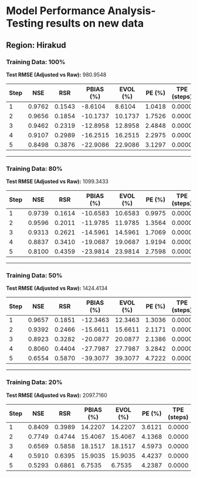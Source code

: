 # Model Performance Analysis-Testing results on new data

## Region: Hirakud

### Training Data: 100%

**Test RMSE (Adjusted vs Raw):** 980.9548

| Step | NSE    | RSR    | PBIAS (%) | EVOL (%) | PE (%) | TPE (steps) |
| ---- | ------ | ------ | --------- | -------- | ------ | ----------- |
| 1    | 0.9762 | 0.1543 | -8.6104   | 8.6104   | 1.0418 | 0.0000      |
| 2    | 0.9656 | 0.1854 | -10.1737  | 10.1737  | 1.7526 | 0.0000      |
| 3    | 0.9462 | 0.2319 | -12.8958  | 12.8958  | 2.4848 | 0.0000      |
| 4    | 0.9107 | 0.2989 | -16.2515  | 16.2515  | 2.2975 | 0.0000      |
| 5    | 0.8498 | 0.3876 | -22.9086  | 22.9086  | 3.1297 | 0.0000      |

---

### Training Data: 80%

**Test RMSE (Adjusted vs Raw):** 1099.3433

| Step | NSE    | RSR    | PBIAS (%) | EVOL (%) | PE (%) | TPE (steps) |
| ---- | ------ | ------ | --------- | -------- | ------ | ----------- |
| 1    | 0.9739 | 0.1614 | -10.6583  | 10.6583  | 0.9975 | 0.0000      |
| 2    | 0.9596 | 0.2011 | -11.9785  | 11.9785  | 1.3564 | 0.0000      |
| 3    | 0.9313 | 0.2621 | -14.5961  | 14.5961  | 1.7069 | 0.0000      |
| 4    | 0.8837 | 0.3410 | -19.0687  | 19.0687  | 1.9194 | 0.0000      |
| 5    | 0.8100 | 0.4359 | -23.9814  | 23.9814  | 2.7598 | 0.0000      |

---

### Training Data: 50%

**Test RMSE (Adjusted vs Raw):** 1424.4134

| Step | NSE    | RSR    | PBIAS (%) | EVOL (%) | PE (%) | TPE (steps) |
| ---- | ------ | ------ | --------- | -------- | ------ | ----------- |
| 1    | 0.9657 | 0.1851 | -12.3463  | 12.3463  | 1.3036 | 0.0000      |
| 2    | 0.9392 | 0.2466 | -15.6611  | 15.6611  | 2.1171 | 0.0000      |
| 3    | 0.8923 | 0.3282 | -20.0877  | 20.0877  | 2.1386 | 0.0000      |
| 4    | 0.8060 | 0.4404 | -27.7987  | 27.7987  | 3.2842 | 0.0000      |
| 5    | 0.6554 | 0.5870 | -39.3077  | 39.3077  | 4.7222 | 0.0000      |

---

### Training Data: 20%

**Test RMSE (Adjusted vs Raw):** 2097.7160

| Step | NSE    | RSR    | PBIAS (%) | EVOL (%) | PE (%) | TPE (steps) |
| ---- | ------ | ------ | --------- | -------- | ------ | ----------- |
| 1    | 0.8409 | 0.3989 | 14.2207   | 14.2207  | 3.6121 | 0.0000      |
| 2    | 0.7749 | 0.4744 | 15.4067   | 15.4067  | 4.1368 | 0.0000      |
| 3    | 0.6569 | 0.5858 | 18.1517   | 18.1517  | 4.5973 | 0.0000      |
| 4    | 0.5910 | 0.6395 | 15.9035   | 15.9035  | 4.4237 | 0.0000      |
| 5    | 0.5293 | 0.6861 | 6.7535    | 6.7535   | 4.2387 | 0.0000      |
